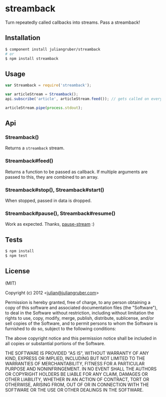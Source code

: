 
streamback
==========

Turn repeatedly called callbacks into streams. Pass a streamback!

Installation
------------

```bash
$ component install juliangruber/streamback
# or
$ npm install streamback
```

Usage
-----

```javascript
var Streamback = require('streamback');

var articleStream = Streamback();
api.subscribe('article', articleStream.feed()); // gets called on every new article

articleStream.pipe(process.stdout);
```

Api
---

### Streamback()

Returns a `streamback` stream.

### Streamback#feed()

Returns a function to be passed as callback. If multiple arguments are passed to this, they are combined to an array.

### Streamback#stop(), Streamback#start()

When stopped, passed in data is dropped.

### Streamback#pause(), Streamback#resume()

Work as expected. Thanks, [pause-stream](https://github.com/dominictarr/pause-stream) :)

Tests
-----

```bash
$ npm install
$ npm test
```

License
-------

(MIT)

Copyright (c) 2012 &lt;julian@juliangruber.com&gt;

Permission is hereby granted, free of charge, to any person obtaining a copy of this software and associated documentation files (the "Software"), to deal in the Software without restriction, including without limitation the rights to use, copy, modify, merge, publish, distribute, sublicense, and/or sell copies of the Software, and to permit persons to whom the Software is furnished to do so, subject to the following conditions:

The above copyright notice and this permission notice shall be included in all copies or substantial portions of the Software.

THE SOFTWARE IS PROVIDED "AS IS", WITHOUT WARRANTY OF ANY KIND, EXPRESS OR IMPLIED, INCLUDING BUT NOT LIMITED TO THE WARRANTIES OF MERCHANTABILITY, FITNESS FOR A PARTICULAR PURPOSE AND NONINFRINGEMENT. IN NO EVENT SHALL THE AUTHORS OR COPYRIGHT HOLDERS BE LIABLE FOR ANY CLAIM, DAMAGES OR OTHER LIABILITY, WHETHER IN AN ACTION OF CONTRACT, TORT OR OTHERWISE, ARISING FROM, OUT OF OR IN CONNECTION WITH THE SOFTWARE OR THE USE OR OTHER DEALINGS IN THE SOFTWARE.
